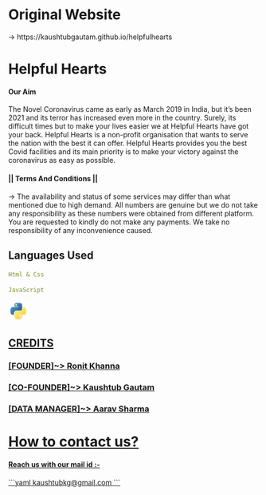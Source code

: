  <h1 > Original Website  </h1>-> https://kaushtubgautam.github.io/helpfulhearts


<h1> Helpful Hearts  </h1>
<p>  <h4>Our Aim</h4>
The Novel Coronavirus came as early as March 2019 in India, but it’s been 2021 and its terror has increased even more in the country. Surely, its difficult times but to make your lives easier we at Helpful Hearts have got your back. Helpful Hearts is a non-profit organisation that wants to serve the nation with the best it can offer. Helpful Hearts provides you the best Covid facilities and its main priority is to make your victory against the coronavirus as easy as possible. </p>

<p> <h4>|| Terms And Conditions ||</h4> ->
The availability and status of some services may differ than what mentioned due to high demand. All numbers are genuine but we do not take any responsibility as these numbers were obtained from different platform. You are requested to kindly do not make any payments. We take no responsibility of any inconvenience caused. </p>


<h2> Languages Used </h2>

```yaml
Html & Css
```
```yaml
JavaScript
```

<a href="https://www.python.org" target="_blank"> <img src="https://raw.githubusercontent.com/devicons/devicon/master/icons/python/python-original.svg" alt="python" width="40" height="40"/> 


<h2> CREDITS </h2>

<h3> [FOUNDER]~> Ronit Khanna </h3> 
<h3> [CO-FOUNDER]~> Kaushtub Gautam </h3> 
<h3> [DATA MANAGER]~> Aarav Sharma </h3> 


  <p> <h1> How to contact us? </h1> 
<h4> Reach us with our mail id :- </h4>
```yaml
kaushtubkg@gmail.com
```
</p>
